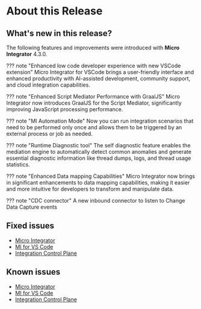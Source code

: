 # About this Release

## What's new in this release?

The following features and improvements were introduced with <b>Micro Integrator</b> 4.3.0.

??? note "Enhanced low code developer experience with new VSCode extension"
    Micro Integrator for VSCode brings a user-friendly interface and enhanced productivity with AI-assisted development, community support, and cloud integration capabilities.

??? note "Enhanced Script Mediator Performance with GraalJS"
    Micro Integrator now introduces GraalJS for the Script Mediator, significantly improving JavaScript processing performance.

??? note "MI Automation Mode"
    Now you can run integration scenarios that need to be performed only once and allows them to be triggered by an external process or job as needed.

??? note "Runtime Diagnostic tool"
    The self diagnostic feature enables the mediation engine to automatically detect common anomalies and generate essential diagnostic information like thread dumps, logs, and thread usage statistics.

??? note "Enhanced Data mapping Capabilities"
    Micro Integrator now brings in significant enhancements to data mapping capabilities, making it easier and more intuitive for developers to transform and manipulate data.

??? note "CDC connector"
    A new inbound connector to listen to Change Data Capture events

## Fixed issues

- [Micro Integrator](https://github.com/wso2/micro-integrator/issues?q=is%3Aissue+is%3Aclosed+closed%3A2023-03-04..2024-07-18)
- [MI for VS Code](https://github.com/wso2/mi-vscode/issues?q=is%3Aissue+is%3Aclosed)
- [Integration Control Plane](https://github.com/wso2/micro-integrator/issues?q=is%3Aissue+is%3Aclosed+closed%3A2023-03-04..2024-07-18+label%3AComponent%2FMIDashboard+)

## Known issues

- [Micro Integrator](https://github.com/wso2/micro-integrator/issues?q=is%3Aissue+is%3Aopen)
- [MI for VS Code](https://github.com/wso2/mi-vscode/issues?q=is%3Aopen+is%3Aissue)
- [Integration Control Plane](https://github.com/wso2/micro-integrator/issues?q=is%3Aissue+label%3AComponent%2FMIDashboard+is%3Aopen)

